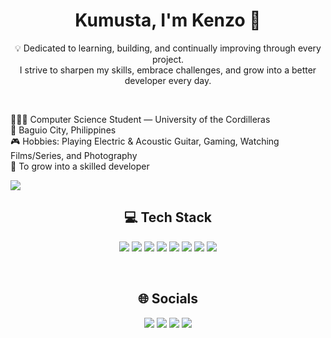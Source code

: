 <h1 align = "center">Kumusta, I'm Kenzo 👋</h1>

<p align = "center">
  💡 Dedicated to learning, building, and continually improving through every project.<br>
  I strive to sharpen my skills, embrace challenges, and grow into a better developer every day.  
</p>  
</br>
 <p>
  🧑🏼‍🎓 Computer Science Student — University of the Cordilleras <br>
  📍 Baguio City, Philippines <br> 
  🎮 Hobbies: Playing Electric & Acoustic Guitar, Gaming, Watching Films/Series, and Photography <br>  
  🎯 To grow into a skilled developer <br>
</p>  
  <img src="https://github-readme-stats.vercel.app/api?username=cksumalinog&theme=transparent&hide_border=false&include_all_commits=true&count_private=true" />
  
<br>

<h2 align="center">💻 Tech Stack</h2>
<p align="center">
  <img src="https://img.shields.io/badge/html5-%23E34F26.svg?style=flat-square&logo=html5&logoColor=white">
  <img src="https://img.shields.io/badge/java-%23ED8B00.svg?style=flat-square&logo=openjdk&logoColor=white">
  <img src="https://img.shields.io/badge/css3-%231572B6.svg?style=flat-square&logo=css3&logoColor=white">
  <img src="https://img.shields.io/badge/javascript-%23323330.svg?style=flat-square&logo=javascript&logoColor=%23F7DF1E">
  <img src="https://img.shields.io/badge/figma-%23F24E1E.svg?style=flat-square&logo=figma&logoColor=white">
  <img src="https://img.shields.io/badge/git-%23F05033.svg?style=flat-square&logo=git&logoColor=white">
  <img src="https://img.shields.io/badge/github-%23121011.svg?style=flat-square&logo=github&logoColor=white">
  <img src="https://img.shields.io/badge/Canva-%2300C4CC.svg?style=flat-square&logo=Canva&logoColor=white">
</p>

<br>

<h2 align="center">🌐 Socials</h2>
<p align="center">
  <a href="https://facebook.com/okenzow"><img src="https://img.shields.io/badge/Facebook-%231877F2.svg?logo=Facebook&logoColor=white"></a>
  <a href="https://instagram.com/ok_enz"><img src="https://img.shields.io/badge/Instagram-%23E4405F.svg?logo=Instagram&logoColor=white"></a>
  <a href="https://linkedin.com/in/clarence-kenzo-sumalinog-894130320"><img src="https://img.shields.io/badge/LinkedIn-%230077B5.svg?logo=linkedin&logoColor=white"></a>
  <a href="mailto:clarencekenzosumalinog@gmail.com"><img src="https://img.shields.io/badge/Email-D14836?logo=gmail&logoColor=white"></a>
</p>
